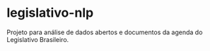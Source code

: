 # legislativo-nlp
Projeto para análise de dados abertos e documentos da agenda do Legislativo Brasileiro. 
